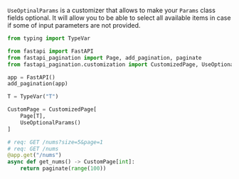 `UseOptinalParams` is a customizer that allows to make your `Params` class fields optional.
It will allow you to be able to select all available items in case if some of input parameters are not provided.

```py
from typing import TypeVar

from fastapi import FastAPI
from fastapi_pagination import Page, add_pagination, paginate
from fastapi_pagination.customization import CustomizedPage, UseOptionalParams

app = FastAPI()
add_pagination(app)

T = TypeVar("T")

CustomPage = CustomizedPage[
    Page[T],
    UseOptionalParams()
]

# req: GET /nums?size=5&page=1
# req: GET /nums
@app.get("/nums")
async def get_nums() -> CustomPage[int]:
    return paginate(range(100))
```
